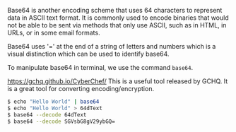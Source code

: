 Base64 is another encoding scheme that uses 64 characters to represent data in ASCII text format. It is commonly used to encode binaries that would not be able to be sent via methods that only use ASCII, such as in HTML, in URLs, or in some email formats.

Base64 uses '=' at the end of a string of letters and numbers which is a visual distinction which can be used to identify base64.

To manipulate base64 in terminal, we use the command `base64`.

https://gchq.github.io/CyberChef/
This is a useful tool released by GCHQ. It is a great tool for converting encoding/encryption.

```bash
$ echo "Hello World" | base64 
$ echo "Hello World" > 64dText
$ base64 --decode 64dText 
$ base64 --decode SGVsbG8gV29ybGQ=
```